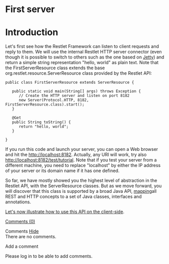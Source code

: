 First server
============

Introduction
============

Let's first see how the Restlet Framework can listen to client requests
and reply to them. We will use the internal Restlet HTTP server
connector (even though it is possible to switch to others such as the
one based on
[Jetty](http://web.archive.org/web/20110925050331/http://wiki.restlet.org/docs_2.1/13-restlet/28-restlet/78-restlet.html "Eclipse Jetty extension"))
and return a simple string representation "hello, world" as plain text.
Note that the FirstServerResource class extends the base
org.restlet.resource.ServerResource class provided by the Restlet API:

~~~~ {.brush: .java}
public class FirstServerResource extends ServerResource {  

   public static void main(String[] args) throws Exception {  
      // Create the HTTP server and listen on port 8182  
      new Server(Protocol.HTTP, 8182, FirstServerResource.class).start();  
   }

   @Get  
   public String toString() {  
      return "hello, world";  
   }

}  
~~~~

If you run this code and launch your server, you can open a Web browser
and hit the
[http://localhost:8182](http://web.archive.org/web/20110925050331/http://localhost:8182/).
Actually, any URI will work, try also
[http://localhost:8182/test/tutorial](http://web.archive.org/web/20110925050331/http://localhost:8182/test/tutorial).
Note that if you test your server from a different machine, you need to
replace "localhost" by either the IP address of your server or its
domain name if it has one defined.

So far, we have mostly showed you the highest level of abstraction in
the Restlet API, with the ServerResource classes. But as we move
forward, you will discover that this class is supported by a broad Java
API,
[mapping](http://web.archive.org/web/20110925050331/http://wiki.restlet.org/docs_2.1/13-restlet/27-restlet/130-restlet.html "Mapping HTTP headers")all
REST and HTTP concepts to a set of Java classes, interfaces and
annotations.

[Let's now illustrate how to use this API on the
client-side](http://web.archive.org/web/20110925050331/http://wiki.restlet.org/docs_2.1/13-restlet/21-restlet/318-restlet/320-restlet.html "First client").

[Comments
(0)](http://web.archive.org/web/20110925050331/http://wiki.restlet.org/docs_2.1/13-restlet/21-restlet/318-restlet/319-restlet.html#)

Comments
[Hide](http://web.archive.org/web/20110925050331/http://wiki.restlet.org/docs_2.1/13-restlet/21-restlet/318-restlet/319-restlet.html#)
\
There are no comments.

Add a comment

Please log in to be able to add comments.
